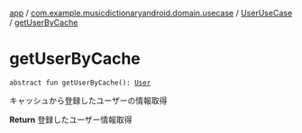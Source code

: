 [app](../../index.md) / [com.example.musicdictionaryandroid.domain.usecase](../index.md) / [UserUseCase](index.md) / [getUserByCache](./get-user-by-cache.md)

# getUserByCache

`abstract fun getUserByCache(): `[`User`](../../com.example.musicdictionaryandroid.model.entity/-user/index.md)

キャッシュから登録したユーザーの情報取得

**Return**
登録したユーザー情報取得

